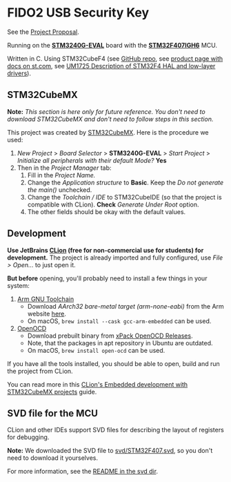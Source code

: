 # FIDO2 USB Security Key

See the [Project Proposal].

Running on the **[STM3240G-EVAL]** board with the **[STM32F407IGH6]** MCU.

Written in C. Using STM32CubeF4 (see [GitHub repo](https://github.com/STMicroelectronics/STM32CubeF4),
see [product page with docs on st.com](https://www.st.com/en/embedded-software/stm32cubef4.html#documentation),
see [UM1725 Description of STM32F4 HAL and low-layer drivers][UM1725]).


## STM32CubeMX

**Note:** _This section is here only for future reference. You don't need to download STM32CubeMX and don't need to
follow steps in this section._

This project was created by [STM32CubeMX]. Here is the procedure we used:
1. _New Project_ > _Board Selector_ > **STM3240G-EVAL** > _Start Project_ > _Initialize all peripherals with their
   default Mode?_
   **Yes**
2. Then in the _Project Manager_ tab:
	1. Fill in the _Project Name._
	2. Change the _Application structure_ to **Basic**. Keep the _Do not generate the main()_ unchecked.
	3. Change the _Toolchain / IDE_ to STM32CubeIDE (so that the project is compatible with CLion). **Check** _Generate
	   Under Root_ option.
	4. The other fields should be okay with the default values.


## Development

**Use JetBrains [CLion] (free for non-commercial use for students) for development.**
The project is already imported and fully configured, use _File > Open..._ to just open it.

**But before** opening, you'll probably need to install a few things in your system:
1. [Arm GNU Toolchain]
	* Download _AArch32 bare-metal target (arm-none-eabi)_ from the Arm website [here][Arm GNU Toolchain].
	* On macOS, `brew install --cask gcc-arm-embedded` can be used.
2. [OpenOCD]
	* Download prebuilt binary from [xPack OpenOCD Releases].
	* Note, that the packages in apt repository in Ubuntu are outdated.
	* On macOS, `brew install open-ocd` can be used.

If you have all the tools installed, you should be able to open, build and run the project from CLion.

You can read more in this [CLion's Embedded development with STM32CubeMX projects][CLion-Embedded-Development]
guide.


## SVD file for the MCU

CLion and other IDEs support SVD files for describing the layout of registers for debugging.

**Note:** We downloaded the SVD file to [svd/STM32F407.svd](./svd/STM32F407.svd),
so you don't need to download it yourselves.

For more information, see the [README in the svd dir](./svd/README.md).


<!-- links references -->

[Project Proposal]: https://docs.google.com/document/d/1BrdMIrTAtqBxYBKOv0oa9b2yFZZl3MrpsmLCvSa47Ak/edit

[STM3240G-EVAL]: https://www.st.com/en/evaluation-tools/stm3240g-eval.html

[STM32F407IGH6]: https://www.st.com/en/microcontrollers-microprocessors/stm32f407ig.html

[UM1725]: https://www.st.com/resource/en/user_manual/um1725-description-of-stm32f4-hal-and-lowlayer-drivers-stmicroelectronics.pdf

[STM32CubeMX]: https://www.st.com/en/development-tools/stm32cubemx.html

[CLion]: https://www.jetbrains.com/clion/

[CLion-Embedded-Development]: https://www.jetbrains.com/help/clion/embedded-development.html

[Arm GNU Toolchain]: https://developer.arm.com/downloads/-/arm-gnu-toolchain-downloads

[OpenOCD]: https://openocd.org/pages/getting-openocd.html

[xPack OpenOCD Releases]: https://github.com/xpack-dev-tools/openocd-xpack/releases
